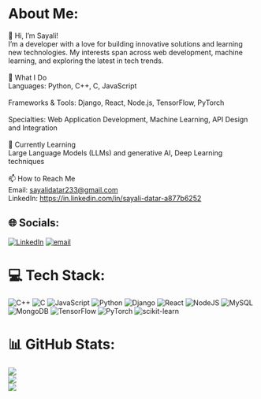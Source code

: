 # About Me:
👋 Hi, I’m Sayali!<br>I’m a developer with a love for building innovative solutions and learning new technologies. My interests span across web development, machine learning, and exploring the latest in tech trends.<br><br>🚀 What I Do<br>Languages: Python, C++, C, JavaScript<br><br>Frameworks & Tools: Django, React, Node.js, TensorFlow, PyTorch<br><br>Specialties: Web Application Development, Machine Learning, API Design and Integration<br><br>🌱 Currently Learning<br>Large Language Models (LLMs) and generative AI, Deep Learning techniques<br><br>📫 How to Reach Me<br>Email: sayalidatar233@gmail.com<br>LinkedIn: https://in.linkedin.com/in/sayali-datar-a877b6252


## 🌐 Socials:
[![LinkedIn](https://img.shields.io/badge/LinkedIn-%230077B5.svg?logo=linkedin&logoColor=white)](https://in.linkedin.com/in/sayali-datar-a877b6252) [![email](https://img.shields.io/badge/Email-D14836?logo=gmail&logoColor=white)](mailto:sayalidatar233@gmail.com) 

# 💻 Tech Stack:
![C++](https://img.shields.io/badge/c++-%2300599C.svg?style=for-the-badge&logo=c%2B%2B&logoColor=white) ![C](https://img.shields.io/badge/c-%2300599C.svg?style=for-the-badge&logo=c&logoColor=white) ![JavaScript](https://img.shields.io/badge/javascript-%23323330.svg?style=for-the-badge&logo=javascript&logoColor=%23F7DF1E) ![Python](https://img.shields.io/badge/python-3670A0?style=for-the-badge&logo=python&logoColor=ffdd54) ![Django](https://img.shields.io/badge/django-%23092E20.svg?style=for-the-badge&logo=django&logoColor=white) ![React](https://img.shields.io/badge/react-%2320232a.svg?style=for-the-badge&logo=react&logoColor=%2361DAFB) ![NodeJS](https://img.shields.io/badge/node.js-6DA55F?style=for-the-badge&logo=node.js&logoColor=white) ![MySQL](https://img.shields.io/badge/mysql-4479A1.svg?style=for-the-badge&logo=mysql&logoColor=white) ![MongoDB](https://img.shields.io/badge/MongoDB-%234ea94b.svg?style=for-the-badge&logo=mongodb&logoColor=white) ![TensorFlow](https://img.shields.io/badge/TensorFlow-%23FF6F00.svg?style=for-the-badge&logo=TensorFlow&logoColor=white) ![PyTorch](https://img.shields.io/badge/PyTorch-%23EE4C2C.svg?style=for-the-badge&logo=PyTorch&logoColor=white) ![scikit-learn](https://img.shields.io/badge/scikit--learn-%23F7931E.svg?style=for-the-badge&logo=scikit-learn&logoColor=white)
# 📊 GitHub Stats:
![](https://github-readme-stats.vercel.app/api?username=sayali-datar&theme=dark&hide_border=false&include_all_commits=false&count_private=false)<br/>
![](https://nirzak-streak-stats.vercel.app/?user=sayali-datar&theme=dark&hide_border=false)<br/>
![](https://github-readme-stats.vercel.app/api/top-langs/?username=sayali-datar&theme=dark&hide_border=false&include_all_commits=false&count_private=false&layout=compact)

<!-- Proudly created with GPRM ( https://gprm.itsvg.in ) -->
